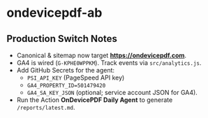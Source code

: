 # ondevicepdf-ab

## Production Switch Notes
- Canonical & sitemap now target **https://ondevicepdf.com**.
- GA4 is wired (`G-KPHE0WPPKM`). Track events via `src/analytics.js`.
- Add GitHub Secrets for the agent:
  - `PSI_API_KEY` (PageSpeed API key)
  - `GA4_PROPERTY_ID=501479420`
  - `GA4_SA_KEY_JSON` (optional; service account JSON for GA4).
- Run the Action **OnDevicePDF Daily Agent** to generate `/reports/latest.md`.
